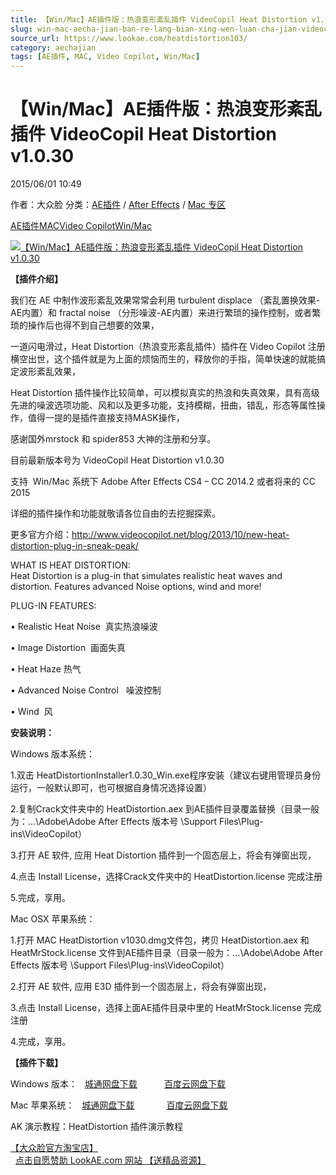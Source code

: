 ```yaml
---
title: 【Win/Mac】AE插件版：热浪变形紊乱插件 VideoCopil Heat Distortion v1.0.30
slug: win-mac-aecha-jian-ban-re-lang-bian-xing-wen-luan-cha-jian-videocopil-heat-distortion-v1-0-30
source_url: https://www.lookae.com/heatdistortion103/
category: aechajian
tags: [AE插件, MAC, Video Copilot, Win/Mac]
---
```

# 【Win/Mac】AE插件版：热浪变形紊乱插件 VideoCopil Heat Distortion v1.0.30

2015/06/01 10:49

作者：大众脸
分类：[AE插件](https://www.lookae.com/after-effects/aechajian/) / [After Effects](https://www.lookae.com/after-effects/) / [Mac 专区](https://www.lookae.com/mac-osx/)

[AE插件](https://www.lookae.com/tag/ae%e6%8f%92%e4%bb%b6/)[MAC](https://www.lookae.com/tag/mac/)[Video Copilot](https://www.lookae.com/tag/video-copilot/)[Win/Mac](https://www.lookae.com/tag/winmac/)

[![【Win/Mac】AE插件版：热浪变形紊乱插件 VideoCopil Heat Distortion v1.0.30](https://www.lookae.com/wp-content/uploads/2013/10/Heat-Distortion.jpg "【Win/Mac】AE插件版：热浪变形紊乱插件 VideoCopil Heat Distortion v1.0.30-LookAE.com")](https://www.lookae.com/wp-content/uploads/2013/10/Heat-Distortion.jpg)

**【插件介绍】**

我们在 AE 中制作波形紊乱效果常常会利用 turbulent displace （紊乱置换效果-AE内置）和 fractal noise （分形噪波-AE内置）来进行繁琐的操作控制，或者繁琐的操作后也得不到自己想要的效果，

一道闪电滑过，Heat Distortion（热浪变形紊乱插件）插件在 Video Copilot 注册横空出世，这个插件就是为上面的烦恼而生的，释放你的手指，简单快速的就能搞定波形紊乱效果，

Heat Distortion 插件操作比较简单，可以模拟真实的热浪和失真效果，具有高级先进的噪波选项功能、风和以及更多功能，支持模糊，扭曲，错乱，形态等属性操作，值得一提的是插件直接支持MASK操作，

感谢国外mrstock 和 spider853 大神的注册和分享。

目前最新版本号为 VideoCopil Heat Distortion v1.0.30

支持  Win/Mac 系统下 Adobe After Effects CS4 – CC 2014.2 或者将来的 CC 2015

详细的插件操作和功能就敬请各位自由的去挖掘探索。

更多官方介绍：http://www.videocopilot.net/blog/2013/10/new-heat-distortion-plug-in-sneak-peak/

WHAT IS HEAT DISTORTION:  
Heat Distortion is a plug-in that simulates realistic heat waves and distortion. Features advanced Noise options, wind and more!

PLUG-IN FEATURES:

• Realistic Heat Noise  真实热浪噪波

• Image Distortion  画面失真

• Heat Haze 热气

• Advanced Noise Control   噪波控制

• Wind  风

**安装说明：**

Windows 版本系统：

1.双击 HeatDistortionInstaller1.0.30\_Win.exe程序安装（建议右键用管理员身份运行，一般默认即可，也可根据自身情况选择设置）

2.复制Crack文件夹中的 HeatDistortion.aex 到AE插件目录覆盖替换（目录一般为：…\Adobe\Adobe After Effects 版本号 \Support Files\Plug-ins\VideoCopilot）

3.打开 AE 软件, 应用 Heat Distortion 插件到一个固态层上，将会有弹窗出现，

4.点击 Install License，选择Crack文件夹中的 HeatDistortion.license 完成注册

5.完成，享用。

Mac OSX 苹果系统：

1.打开 MAC HeatDistortion v1030.dmg文件包，拷贝 HeatDistortion.aex 和 HeatMrStock.license 文件到AE插件目录（目录一般为：…\Adobe\Adobe After Effects 版本号 \Support Files\Plug-ins\VideoCopilot）

2.打开 AE 软件, 应用 E3D 插件到一个固态层上，将会有弹窗出现，

3.点击 Install License，选择上面AE插件目录中里的 HeatMrStock.license 完成注册

4.完成，享用。

**【插件下载】**

Windows 版本：   [城通网盘下载](https://www.400gb.com/file/97472180)           [百度云网盘下载](https://pan.baidu.com/s/1pJp7dgf)

Mac 苹果系统：   [城通网盘下载](https://www.400gb.com/file/97472168)             [百度云网盘下载](https://pan.baidu.com/s/1qD2xw)

AK 演示教程：HeatDistortion 插件演示教程

[【大众脸官方淘宝店】](https://lookae.taobao.com/)                [点击自愿赞助 LookAE.com 网站 【送精品资源】](https://www.lookae.com/sponsor/)
